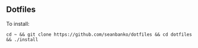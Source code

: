## Dotfiles

To install:

```
cd ~ && git clone https://github.com/seanbanko/dotfiles && cd dotfiles && ./install
```

[dotbot]: https://github.com/anishathalye/dotbot
